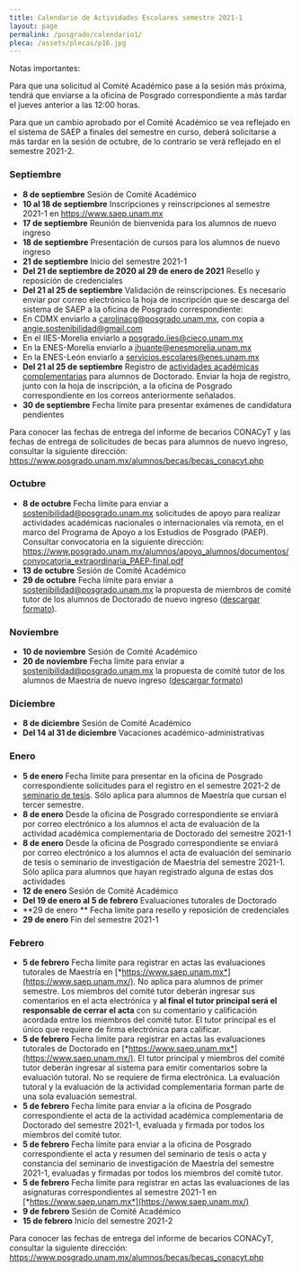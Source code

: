 ```yaml
---
title: Calendario de Actividades Escolares semestre 2021-1
layout: page
permalink: /posgrado/calendario1/
pleca: /assets/plecas/p16.jpg
---
```


Notas importantes: 

Para que una solicitud al Comité Académico pase a la sesión más próxima, tendrá que enviarse a la oficina de Posgrado correspondiente a más tardar el jueves anterior a las 12:00 horas. 

Para que un cambio aprobado por el Comité Académico se vea reflejado en el sistema de SAEP a finales del semestre en curso, deberá solicitarse a más tardar en la sesión de octubre, de lo contrario se verá reflejado en el semestre 2021-2.


### Septiembre

- **8 de septiembre** Sesión de Comité Académico
- **10 al 18 de septiembre** Inscripciones y reinscripciones al semestre 2021-1 en <https://www.saep.unam.mx>
- **17 de septiembre** Reunión de bienvenida para los alumnos de nuevo ingreso
- **18 de septiembre** Presentación de cursos para los alumnos de nuevo ingreso
- **21 de septiembre** Inicio del semestre 2021-1
- **Del 21 de septiembre de 2020 al 29 de enero de 2021** Resello y reposición de credenciales
- **Del 21 al 25 de septiembre** Validación de reinscripciones.  Es necesario enviar por correo electrónico la hoja de inscripción que se descarga del sistema de SAEP a la oficina de Posgrado correspondiente:
- En CDMX enviarlo a <carolinacg@posgrado.unam.mx>, con copia a <angie.sostenibilidad@gmail.com>
- En el IIES-Morelia enviarlo a <posgrado.iies@cieco.unam.mx>
- En la ENES-Morelia enviarlo a <jhuante@enesmorelia.unam.mx>
- En la ENES-León enviarlo a <servicios.escolares@enes.unam.mx>
- **Del 21 al 25 de septiembre** Registro de [actividades académicas complementarias](/doctorado/actividades) para alumnos de Doctorado. Enviar la hoja de registro, junto con la hoja de inscripción, a la oficina de Posgrado correspondiente en los correos anteriormente señalados.
- **30 de septiembre** Fecha límite para presentar exámenes de candidatura pendientes 

Para conocer las fechas de entrega del informe de becarios CONACyT y las fechas de entrega de solicitudes de becas para alumnos de nuevo ingreso, consultar la siguiente dirección: <https://www.posgrado.unam.mx/alumnos/becas/becas_conacyt.php> 

### Octubre

- **8 de octubre** Fecha límite para enviar a <sostenibilidad@posgrado.unam.mx>  solicitudes de apoyo para realizar actividades académicas nacionales o internacionales vía remota, en el marco del Programa de Apoyo a los Estudios de Posgrado (PAEP). Consultar convocatoria en la siguiente dirección: https://www.posgrado.unam.mx/alumnos/apoyo_alumnos/documentos/convocatoria_extraordinaria_PAEP-final.pdf
- **13 de octubre** Sesión de Comité Académico
- **29 de octubre** Fecha límite para enviar a <sostenibilidad@posgrado.unam.mx> la propuesta de miembros de comité tutor de los alumnos de Doctorado de nuevo ingreso ([descargar formato](/doctorado/descargables)).

### Noviembre

- **10 de noviembre** Sesión de Comité Académico
- **20 de noviembre** Fecha límite para enviar a <sostenibilidad@posgrado.unam.mx> la propuesta de comité tutor de los alumnos de Maestría de nuevo ingreso ([descargar formato](/maestria/descargables))

### Diciembre

- **8 de diciembre** Sesión de Comité Académico
- **Del 14 al 31 de diciembre** Vacaciones académico-administrativas

### Enero

- **5 de enero** Fecha límite para presentar en la oficina de Posgrado correspondiente solicitudes para el registro en el semestre 2021-2 de [seminario de tesis](/maestria/seminario_tesis). Sólo aplica para alumnos de Maestría que cursan el tercer semestre. 
- **8 de enero** Desde la oficina de Posgrado correspondiente se enviará por correo electrónico a los alumnos el acta de evaluación de la actividad académica complementaria de Doctorado del semestre 2021-1
- **8 de enero** Desde la oficina de Posgrado correspondiente se enviará por correo electrónico a los alumnos el acta de evaluación del seminario de tesis o seminario de investigación de Maestría del semestre 2021-1. Sólo aplica para alumnos que hayan registrado alguna de estas dos actividades
- **12 de enero** Sesión de Comité Académico
- **Del 19 de enero al 5 de febrero** Evaluaciones tutorales de Doctorado
- **29 de enero ** Fecha límite para resello y reposición de credenciales 
- **29 de enero** Fin del semestre 2021-1

### Febrero

- **5 de febrero** Fecha límite para registrar en actas las evaluaciones tutorales de Maestría en [*https://www.saep.unam.mx*](https://www.saep.unam.mx/). No aplica para alumnos de primer semestre. Los miembros del comité tutor deberán ingresar sus comentarios en el acta electrónica y **al final el tutor principal será el responsable de cerrar el acta** con su comentario y calificación acordada entre los miembros del comité tutor. El tutor principal es el único que requiere de firma electrónica para calificar.
- **5 de febrero** Fecha límite para registrar en actas las evaluaciones tutorales de Doctorado en [*https://www.saep.unam.mx*](https://www.saep.unam.mx/). El tutor principal y miembros del comité tutor deberán ingresar al sistema para emitir comentarios sobre la evaluación tutoral. No se requiere de firma electrónica. La evaluación tutoral y la evaluación de la actividad complementaria forman parte de una sola evaluación semestral.
- **5 de febrero** Fecha límite para enviar a la oficina de Posgrado correspondiente el acta de la actividad académica complementaria de Doctorado del semestre 2021-1, evaluada y firmada por todos los miembros del comité tutor.
- **5 de febrero** Fecha límite para enviar a la oficina de Posgrado correspondiente el acta y resumen del seminario de tesis o acta y constancia del seminario de investigación de Maestría del semestre 2021-1, evaluadas y firmadas por todos los miembros del comité tutor.
- **5 de febrero** Fecha límite para registrar en actas las evaluaciones de las asignaturas correspondientes al semestre 2021-1 en [*https://www.saep.unam.mx*](https://www.saep.unam.mx/)
- **9 de febrero** Sesión de Comité Académico
- **15 de febrero** Inicio del semestre 2021-2

Para conocer las fechas de entrega del informe de becarios CONACyT, consultar la siguiente dirección: <https://www.posgrado.unam.mx/alumnos/becas/becas_conacyt.php>

